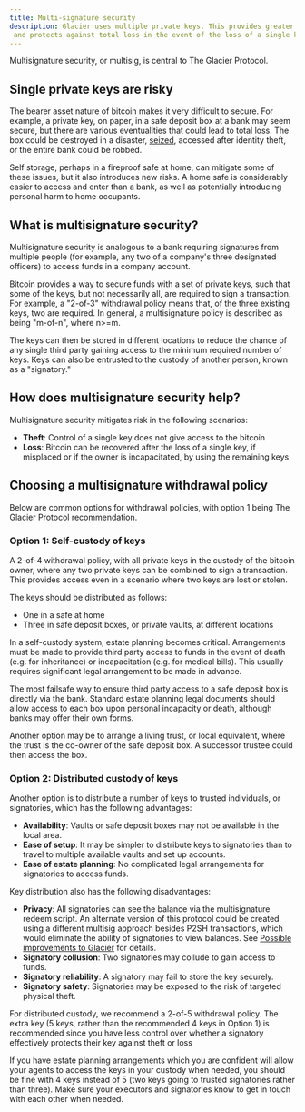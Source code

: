 ```yaml
---
title: Multi-signature security
description: Glacier uses multiple private keys. This provides greater security,
 and protects against total loss in the event of the loss of a single key.
---
```


Multisignature security, or multisig, is central to The Glacier Protocol.


## Single private keys are risky

The bearer asset nature of bitcoin makes it very difficult to secure. For example,
a private key, on paper, in a safe deposit box at a bank may seem secure, but 
there are various eventualities that could lead to total loss. The box could be
destroyed in a disaster, [seized](http://abcnews.go.com/GMA/story?id=4832471),
accessed after identity theft, or the entire bank could be robbed.

Self storage, perhaps in a fireproof safe at home, can mitigate some of these issues,
but it also introduces new risks. A home safe is considerably easier to access and
enter than a bank, as well as potentially introducing personal harm to home
occupants.

## What is multisignature security?

Multisignature security is analogous to a bank requiring signatures from multiple
people (for example, any two of a company's three designated officers) to access
funds in a company account.

Bitcoin provides a way to secure funds with a set of private keys, such that some
of the keys, but not necessarily all, are required to sign a transaction. For
example, a "2-of-3" withdrawal policy means that, of the three existing keys, two
are required. In general, a multisignature policy is described as being "m-of-n",
where n>=m.

The keys can then be stored in different locations to reduce the chance of any single
third party gaining access to the minimum required number of keys. Keys can also be
entrusted to the custody of another person, known as a "signatory."

## How does multisignature security help?

Multisignature security mitigates risk in the following scenarios:

* **Theft**: Control of a single key does not give access to the bitcoin
* **Loss**: Bitcoin can be recovered after the loss of a single key, if
misplaced or if the owner is incapacitated, by using the remaining keys

## Choosing a multisignature withdrawal policy

Below are common options for withdrawal policies, with option 1 being The Glacier
Protocol recommendation.

### Option 1: Self-custody of keys

A 2-of-4 withdrawal policy, with all private keys in the custody of the bitcoin owner,
where any two private keys can be combined to sign a transaction. This provides access
even in a scenario where two keys are lost or stolen.

The keys should be distributed as follows:

* One in a safe at home
* Three in safe deposit boxes, or private vaults, at different locations

In a self-custody system, estate planning becomes critical. Arrangements must be made
to provide third party access to funds in the event of death (e.g. for inheritance) or
incapacitation (e.g. for medical bills). This usually requires significant legal
arrangement to be made in advance.

The most failsafe way to ensure third party access to a safe deposit box is directly
via the bank. Standard estate planning legal documents should allow access to each box
upon personal incapacity or death, although banks may offer their own forms.

Another option may be to arrange a living trust, or local equivalent, where the trust
is the co-owner of the safe deposit box. A successor trustee could then access the box.

### Option 2: Distributed custody of keys

Another option is to distribute a number of keys to trusted individuals, or signatories,
which has the following advantages:

* **Availability**: Vaults or safe deposit boxes may not be available in the local area.
* **Ease of setup**: It may be simpler to distribute keys to signatories than to travel
to multiple available vaults and set up accounts.
* **Ease of estate planning**: No complicated legal arrangements for signatories to
access funds.

Key distribution also has the following disadvantages:

* **Privacy**: All signatories can see the balance via the multisignature redeem script.
An alternate version of this protocol could be created using a different multisig
approach besides P2SH transactions, which would eliminate the ability of signatories to
view balances. See [Possible improvements to Glacier](/docs/extend/improvements#consider-shamirs-secret-sharing-or-vanilla-multisig-vs-p2sh-transactions) for details.
* **Signatory collusion**: Two signatories may collude to gain access to funds.
* **Signatory reliability**: A signatory may fail to store the key securely.
* **Signatory safety**: Signatories may be exposed to the risk of targeted physical theft.

For distributed custody, we recommend a 2-of-5 withdrawal policy. The extra key
(5 keys, rather than the recommended
4 keys in Option 1) is recommended since you have less control over whether
a signatory effectively protects their key against theft or loss

If you have estate planning arrangements which you are confident will allow your
agents to access the keys in your custody when needed, you should be fine with
4 keys instead of 5 (two keys going to trusted signatories rather than three).
Make sure your executors and signatories know to get in touch with each other
when needed.
